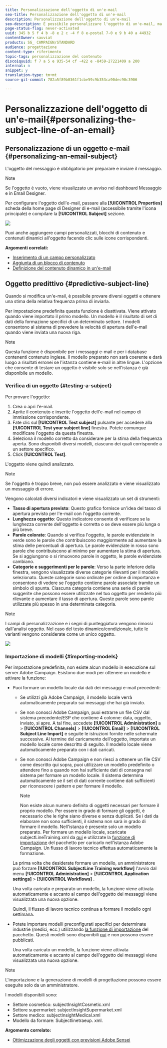 ```yaml
---
title: Personalizzazione dell'oggetto di un'e-mail
seo-title: Personalizzazione dell'oggetto di un'e-mail
description: Personalizzazione dell'oggetto di un'e-mail
seo-description: È possibile personalizzare l'oggetto di un'e-mail, ma anche provare diversi oggetti e ottenere una stima della relativa frequenza di apertura.
page-status-flag: never-activated
uuid: 345 b 5 f 4 b -8 e 2 c -4 f 8 e-postal 7-0 e 9 b 40 a 44932
contentOwner: sauviat
products: SG_ CAMPAIGN/STANDARD
audience: progettazione
content-type: riferimento
topic-tags: personalizzazione del contenuto
discoiquuid: f 7 a 5 e 935-54 cf -422 e -8459-27221409 a 200
internal: n
snippet: y
translation-type: tm+mt
source-git-commit: 782a5f89b0361f1cbe59c9b353ca90dec90c3906

---
```



# Personalizzazione dell'oggetto di un'e-mail{#personalizing-the-subject-line-of-an-email}

## Personalizzazione di un oggetto e-mail {#personalizing-an-email-subject}

L'oggetto del messaggio è obbligatorio per preparare e inviare il messaggio.

>[!NOTE]
>
>Se l'oggetto è vuoto, viene visualizzato un avviso nel dashboard Messaggio e in Email Designer.

Per configurare l'oggetto dell'e-mail, passare alla **[!UICONTROL Properties]** scheda della home page di Designer di e-mail (accessibile tramite l'icona principale) e compilare la **[!UICONTROL Subject]** sezione.

![](assets/email_designer_subject.png)

Puoi anche aggiungere campi personalizzati, blocchi di contenuto e contenuti dinamici all'oggetto facendo clic sulle icone corrispondenti.

**Argomenti correlati:**

* [Inserimento di un campo personalizzato](../../designing/using/inserting-a-personalization-field.md)
* [Aggiunta di un blocco di contenuto](../../designing/using/adding-a-content-block.md)
* [Definizione del contenuto dinamico in un'e-mail](../../designing/using/defining-dynamic-content-in-an-email.md)

## Oggetto predittivo {#predictive-subject-line}

Quando si modifica un'e-mail, è possibile provare diversi oggetti e ottenere una stima della relativa frequenza prima di inviarla.

Per impostazione predefinita questa funzione è disattivata. Viene attivato quando viene importato il primo modello. Un modello è il risultato di set di dati della formazione specifici di un determinato settore. I modelli consentono al sistema di prevedere la velocità di apertura dell'e-mail quando viene inviata una nuova riga.

>[!NOTE]
>
>Questa funzione è disponibile per i messaggi e-mail e per i database contenenti contenuto inglese. Il modello preparato non sarà coerente e darà luogo a risultati erronei se l'istanza contiene e-mail in altre lingue. L'opzione che consente di testare un oggetto è visibile solo se nell'istanza è già disponibile un modello.

### Verifica di un oggetto {#testing-a-subject}

Per provare l'oggetto:

1. Crea o apri l'e-mail.
1. Aprite il contenuto e inserite l'oggetto dell'e-mail nel campo di immissione corrispondente.
1. Fate clic sul **[!UICONTROL Test subject]** pulsante per accedere alla **[!UICONTROL Test your subject line]** finestra. Potete comunque modificare l'oggetto da questa finestra.
1. Seleziona il modello corretto da considerare per la stima della frequenza aperta. Sono disponibili diversi modelli, ciascuno dei quali corrisponde a un settore specifico.
1. Click **[!UICONTROL Test]**.

L'oggetto viene quindi analizzato.

>[!NOTE]
>
>Se l'oggetto è troppo breve, non può essere analizzato e viene visualizzato un messaggio di errore.

Vengono calcolati diversi indicatori e viene visualizzato un set di strumenti:

* **Tasso di apertura previsto**: Questo grafico fornisce un'idea del tasso di apertura previsto per l'e-mail con l'oggetto corrente.
* **Lunghezza oggetto**: Questo indicatore consente di verificare se la lunghezza corrente dell'oggetto è corretta o se deve essere più lunga o più breve.
* **Parole colorate**: Quando si verifica l'oggetto, le parole evidenziate in verde sono le parole che contribuiscono maggiormente ad aumentare la stima delle percentuali di apertura. Le parole evidenziate in rosso sono parole che contribuiscono al minimo per aumentare la stima di apertura. Se si aggiungono o si rimuovono parole in oggetto, le parole evidenziate cambiano.
* **Categorie e suggerimenti per le parole**: Verso la parte inferiore della finestra, vengono visualizzate diverse categorie rilevanti per il modello selezionato. Queste categorie sono ordinate per ordine di importanza e consentono di vedere se l'oggetto contiene parole associate tramite un simbolo di spunta. Ciascuna categoria contiene una serie di parole suggerite che possono essere utilizzate nel tuo oggetto per renderlo più rilevante e aumentare il tasso di apertura. Queste parole sono parole utilizzate più spesso in una determinata categoria.

>[!NOTE]
>
>I campi di personalizzazione e i segni di punteggiatura vengono rimossi dall'analisi oggetto. Nel caso del testo dinamico/condizionale, tutte le varianti vengono considerate come un unico oggetto.

![](assets/predictive_subject_line_example.png)

### Importazione di modelli {#importing-models}

Per impostazione predefinita, non esiste alcun modello in esecuzione sul server Adobe Campaign. Esistono due modi per ottenere un modello e attivare la funzione:

* Puoi formare un modello locale dai dati dei messaggi e-mail precedenti:

   * Se utilizzi già Adobe Campaign, il modello locale verrà automaticamente preparato sui messaggi che hai già inviato.
   * Se non conosci Adobe Campaign, puoi estrarre un file CSV dal sistema precedente/ESP che contiene 4 colonne: data, oggetto, inviato, si apre. A tal fine, accedete **[!UICONTROL Administration]** a &gt; **[!UICONTROL Channels]** &gt; **[!UICONTROL Email]** &gt; **[!UICONTROL Subject Line Import]** e seguite le istruzioni fornite nelle schermate successive. Al termine del caricamento dell'oggetto, importate un modello locale come descritto di seguito. Il modello locale viene automaticamente preparato con i dati caricati.
   * Se non conosci Adobe Campaign e non riesci a ottenere un file CSV come descritto qui sopra, puoi utilizzare un modello predefinito o attendere fino a quando non hai sufficiente dati di consegna nel sistema per formare un modello locale. Il sistema determina automaticamente se il set di dati corrente contiene dati sufficienti per riconoscere i pattern e per formare il modello.

      >[!NOTE]
      >
      >Non esiste alcun numero definito di oggetti necessari per formare il proprio modello. Per essere in grado di formare gli oggetti, è necessario che le righe siano diverse e senza duplicati. Se i dati da elaborare non sono sufficienti, il sistema non sarà in grado di formare il modello. Nell'istanza è presente solo un modello preparato.
   Per formare un modello locale, scaricate subjectLineTraining.xml da [qui](https://support.neolane.net/webApp/downloadCenter?__userConfig=psaDownloadCenter) e utilizzate la [funzione di importazione](../../automating/using/managing-packages.md) del pacchetto per caricarlo nell'istanza Adobe Campaign. Un flusso di lavoro tecnico effettua automaticamente la formazione.

   La prima volta che desiderate formare un modello, un amministratore può forzare **[!UICONTROL SubjectLine Training workflow]** l'avvio dal menu **[!UICONTROL Administration]** &gt; **[!UICONTROL Application settings]** &gt; **[!UICONTROL Workflows]** .

   Una volta caricato e preparato un modello, la funzione viene attivata automaticamente e accanto al campo dell'oggetto dei messaggi viene visualizzata una nuova opzione.

   Quindi, il flusso di lavoro tecnico continua a formare il modello ogni settimana.

* Potete importare modelli preconfigurati specifici per determinate industrie (medici, ecc.) utilizzando [la funzione di importazione](../../automating/using/managing-packages.md) del pacchetto. Questi modelli sono disponibili [qui](https://support.neolane.net/webApp/downloadCenter?__userConfig=psaDownloadCenter) e non possono essere pubblicati.

   Una volta caricato un modello, la funzione viene attivata automaticamente e accanto al campo dell'oggetto dei messaggi viene visualizzata una nuova opzione.

>[!NOTE]
>
>L'importazione e la generazione di modelli di progettazione possono essere eseguite solo da un amministratore.

I modelli disponibili sono:

* Settore cosmetico: subjectInsightCosmetic.xml
* Settore supermarket: subjectInsightSupermarket.xml
* Settore medico: subjectInsightMedical.xml
* Modello da formare: Subjectlinetraeup. xml.

**Argomento correlato:**

* [Ottimizzazione degli oggetti con previsioni Adobe Sensei](https://helpx.adobe.com/campaign/kb/simplify-campaign-management.html#Createcompellingcontenttailoredtoeveryindividual)
